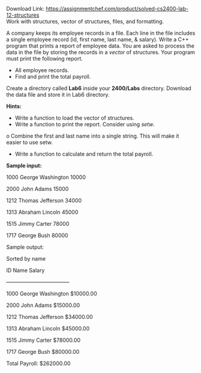 Download Link: https://assignmentchef.com/product/solved-cs2400-lab-12-structures
<br>
Work with structures, vector of structures, files, and formatting.

A company keeps its employee records in a file. Each line in the file includes a single employee record (id, first name, last name, &amp; salary). Write a C++ program that prints a report of employee data. You are asked to process the data in the file by storing the records in a <em>vector</em> of structures. Your program must print the following report.

<ul>

 <li>All employee records.</li>

 <li>Find and print the total payroll.</li>

</ul>

Create a directory called <strong>Lab6</strong> inside your <strong>2400/Labs</strong> directory. Download the data file and store it in Lab6 directory.

<strong>Hints: </strong>

<ul>

 <li>Write a function to load the vector of structures.</li>

 <li>Write a function to print the report. Consider using <em>setw</em>.</li>

</ul>

o Combine the first and last name into a single string. This will make it easier to use setw.

<ul>

 <li>Write a function to calculate and return the total payroll.</li>

</ul>

<strong>Sample input: </strong>

1000 George Washington 10000

2000 John Adams 15000

1212 Thomas Jefferson 34000

1313 Abraham Lincoln 45000

1515 Jimmy Carter 78000

1717 George Bush 80000

Sample output:

Sorted by name

ID      Name                Salary

————————————

1000    George Washington   $10000.00

2000    John Adams          $15000.00

1212    Thomas Jefferson    $34000.00

1313    Abraham Lincoln     $45000.00

1515    Jimmy Carter        $78000.00

1717    George Bush         $80000.00

Total Payroll: $262000.00


